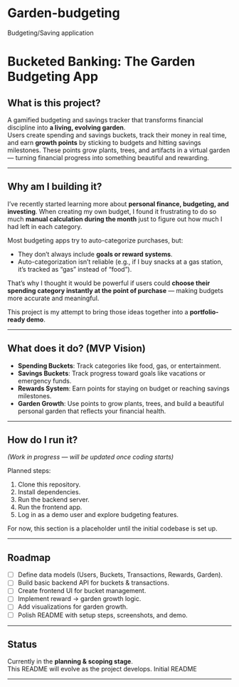 # Garden-budgeting
Budgeting/Saving application
# Bucketed Banking: The Garden Budgeting App

## What is this project?
A gamified budgeting and savings tracker that transforms financial discipline into **a living, evolving garden**.  
Users create spending and savings buckets, track their money in real time, and earn **growth points** by sticking to budgets and hitting savings milestones. These points grow plants, trees, and artifacts in a virtual garden — turning financial progress into something beautiful and rewarding.

---

## Why am I building it?
I’ve recently started learning more about **personal finance, budgeting, and investing**. When creating my own budget, I found it frustrating to do so much **manual calculation during the month** just to figure out how much I had left in each category.  

Most budgeting apps try to auto-categorize purchases, but:  
- They don’t always include **goals or reward systems**.  
- Auto-categorization isn’t reliable (e.g., if I buy snacks at a gas station, it’s tracked as “gas” instead of “food”).  

That’s why I thought it would be powerful if users could **choose their spending category instantly at the point of purchase** — making budgets more accurate and meaningful.  

This project is my attempt to bring those ideas together into a **portfolio-ready demo**.

---

## What does it do? (MVP Vision)
- **Spending Buckets**: Track categories like food, gas, or entertainment.  
- **Savings Buckets**: Track progress toward goals like vacations or emergency funds.  
- **Rewards System**: Earn points for staying on budget or reaching savings milestones.  
- **Garden Growth**: Use points to grow plants, trees, and build a beautiful personal garden that reflects your financial health.  

---

## How do I run it?
*(Work in progress — will be updated once coding starts)*  

Planned steps:  
1. Clone this repository.  
2. Install dependencies.  
3. Run the backend server.  
4. Run the frontend app.  
5. Log in as a demo user and explore budgeting features.  

For now, this section is a placeholder until the initial codebase is set up.

---

## Roadmap
- [ ] Define data models (Users, Buckets, Transactions, Rewards, Garden).  
- [ ] Build basic backend API for buckets & transactions.  
- [ ] Create frontend UI for bucket management.  
- [ ] Implement reward → garden growth logic.  
- [ ] Add visualizations for garden growth.  
- [ ] Polish README with setup steps, screenshots, and demo.  

---

## Status
Currently in the **planning & scoping stage**.  
This README will evolve as the project develops.
Initial README

---
